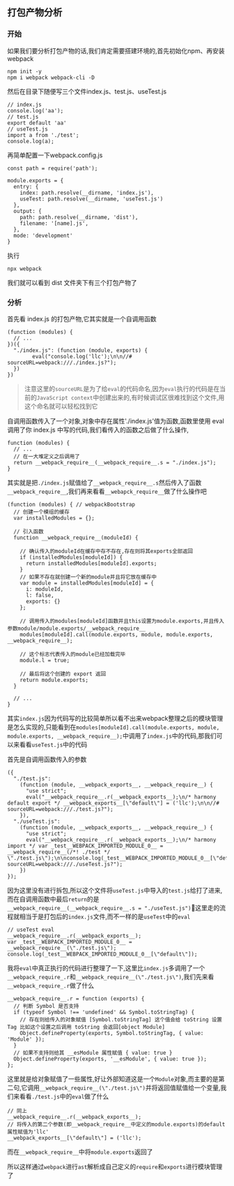## 打包产物分析
### 开始
如果我们要分析打包产物的话,我们肯定需要搭建环境的,首先初始化npm、再安装webpack
```
npm init -y
npm i webpack webpack-cli -D
```
然后在目录下随便写三个文件index.js、test.js、useTest.js
```
// index.js
console.log('aa');
// test.js
export default 'aa'
// useTest.js
import a from './test';
console.log(a);
```
再简单配置一下webpack.config.js
```
const path = require('path');

module.exports = {
  entry: {
    index: path.resolve(__dirname, 'index.js'),
    useTest: path.resolve(__dirname, 'useTest.js')
  },
  output: {
    path: path.resolve(__dirname, 'dist'),
    filename: '[name].js',
  },
  mode: 'development'
}
```
执行
```
npx webpack
```
我们就可以看到 dist 文件夹下有三个打包产物了
### 分析
首先看 index.js 的打包产物,它其实就是一个自调用函数
```
(function (modules) {
  // ...
})({
  "./index.js": (function (module, exports) {
        eval("console.log('llc');\n\n//# sourceURL=webpack:///./index.js?");
  })
})
```
> 注意这里的`sourceURL`是为了给`eval`的代码命名,因为`eval`执行的代码是在当前的`JavaScript context`中创建出来的,有时候调试区很难找到这个文件,用这个命名就可以轻松找到它

自调用函数传入了一个对象,对象中存在属性'./index.js'值为函数,函数里使用 eval 调用了你 index.js 中写的代码,我们看传入的函数之后做了什么操作,
```
function (modules) {
  // ...
  // 在一大堆定义之后调用了
  return __webpack_require__(__webpack_require__.s = "./index.js");
}
```
其实就是把`./index.js`赋值给了`__webpack_require__.s`然后传入了函数`__webpack_require__`,我们再来看看`__webapck_require__`做了什么操作吧
```
(function (modules) { // webpackBootstrap
  // 创建一个模组的缓存
  var installedModules = {};

  // 引入函数
  function __webpack_require__(moduleId) {

    // 确认传入的moduleId在缓存中存不存在,存在则将其exports全部返回
    if (installedModules[moduleId]) {
      return installedModules[moduleId].exports;
    }
    // 如果不存在就创建一个新的module并且将它放在缓存中
    var module = installedModules[moduleId] = {
      i: moduleId,
      l: false,
      exports: {}
    };

    // 调用传入的modules[moduleId]函数并且this设置为module.exports,并且传入参数module/module.exports/__webpack_require__
    modules[moduleId].call(module.exports, module, module.exports, __webpack_require__);

    // 这个标志代表传入的module已经加载完毕
    module.l = true;

    // 最后将这个创建的 export 返回
    return module.exports;
  }

  // ...
}
```
其实`index.js`因为代码写的比较简单所以看不出来webpack整理之后的模块管理是怎么实现的,只能看到在`modules[moduleId].call(module.exports, module, module.exports, __webpack_require__);`中调用了`index.js`中的代码,那我们可以来看看`useTest.js`中的代码

首先是自调用函数传入的参数
```
({
  "./test.js":
    (function (module, __webpack_exports__, __webpack_require__) {
      "use strict";
      eval("__webpack_require__.r(__webpack_exports__);\n/* harmony default export */ __webpack_exports__[\"default\"] = ('llc');\n\n//# sourceURL=webpack:///./test.js?");
    }),
  "./useTest.js":
    (function (module, __webpack_exports__, __webpack_require__) {
      "use strict";
      eval("__webpack_require__.r(__webpack_exports__);\n/* harmony import */ var _test__WEBPACK_IMPORTED_MODULE_0__ = __webpack_require__(/*! ./test */ \"./test.js\");\n\nconsole.log(_test__WEBPACK_IMPORTED_MODULE_0__[\"default\"]);\n\n//# sourceURL=webpack:///./useTest.js?");
    })
});
```
因为这里没有进行拆包,所以这个文件将`useTest.js`中导入的`test.js`给打了进来,而在自调用函数中最后`return`的是`__webpack_require__(__webpack_require__.s = "./useTest.js")`这里走的流程就相当于是打包后的`index.js`文件,而不一样的是`useTest`中的`eval`
```
// useTest eval
__webpack_require__.r(__webpack_exports__);
var _test__WEBPACK_IMPORTED_MODULE_0__ = __webpack_require__(\"./test.js\");
console.log(_test__WEBPACK_IMPORTED_MODULE_0__[\"default\"]);
```
我将`eval`中真正执行的代码进行整理了一下,这里比`index.js`多调用了一个`__webpack_require_.r`和`__webpack_require__(\"./test.js\")`,我们先来看`__webpack_require_.r`做了什么
```
__webpack_require__.r = function (exports) {
  // 判断 Symbol 是否支持
  if (typeof Symbol !== 'undefined' && Symbol.toStringTag) {
    // 存在则给传入的对象赋值 [Symbol.toStringTag] 这个值会给 toString 设置 Tag 比如这个设置之后调用 toString 会返回[object Module]
    Object.defineProperty(exports, Symbol.toStringTag, { value: 'Module' });
  }
  // 如果不支持则给其 __esModule 属性赋值 { value: true }
  Object.defineProperty(exports, '__esModule', { value: true });
};
```
这里就是给对象赋值了一些属性,好让外部知道这是一个`Module`对象,而主要的是第二句,它调用`__webpack_require__(\"./test.js\")`并将返回值赋值给一个变量,我们来看看`./test.js`中的`eval`做了什么
```
// 同上
__webpack_require__.r(__webpack_exports__);
// 将传入的第二个参数(即__webpack_require__中定义的module.exports)的default属性赋值为'llc'
__webpack_exports__[\"default\"] = ('llc');
```
而在`__webpack_require__`中将`module.exports`返回了

所以这样通过`webpack`进行`ast`解析成自己定义的`require`和`exports`进行模块管理了
